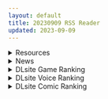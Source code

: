 ```yaml
---
layout: default
title: 20230909 RSS Reader
updated: 2023-09-09
---
```


<details class='content-parent'>
<summary>
Resources
</summary>
<details class='content-child'>
<summary>
<span class='rss-title'> 【新汉化作品】[自购][MAGES] ANONYMOUS;CODE / 匿名代码 汉化硬盘版[官方中文][6.65G][BDOD]（科学妄想系最新作！！） </span> <a class='rss-link' href='https://www.south-plus.net/read.php?tid=1940369' target='_blank'>&nbsp;</a>
<div class='rss-published'> 🕛 20230908 18:33:31</div>
</summary>
<img src='https://img.imoutomoe.net/\images/2023/09/09/6b27e41db556012ca1cfba1f39a290e8.jpg'/>
<img src='https://img.imoutomoe.net/\images/2023/09/09/55262.jpg'/>
<img src='https://cdn.akamai.steamstatic.com/steam/apps/2291020/header.jpg?t=1694192216'/>
[img]https://img.imoutomoe.net/p_w_picpath/ ..
</details>
<details class='content-child'>
<summary>
<span class='rss-title'> [自购][MAGES] ANONYMOUS;CODE / 匿名代码 汉化硬盘版[6.34G][BDOD] </span> <a class='rss-link' href='https://www.south-plus.net/read.php?tid=1940354' target='_blank'>&nbsp;</a>
<div class='rss-published'> 🕛 20230908 17:35:20</div>
</summary>
<img src='https://picst.sunbangyan.cn/2023/09/09/1t54ju.png'/>
<img src='https://picdm.sunbangyan.cn/2023/09/09/1t52nh.png'/>
<img src='https://picdl.sunbangyan.cn/2023/09/09/1uzuyt.png'/>
[align=center]本资源只发在绯月-南+且完全自主上传，付费论坛请勿转载。[/align]
[size=3][b] ..
</details>
<details class='content-child'>
<summary>
<span class='rss-title'> [幸德秋良与以北汉化] [ぷぅのぷぅぷぅぷぅ (しんどう)] 犯され催眠3 男子1人しかいない学園で性格最悪のイジメっこに犯されまくる (オリジナル) </span> <a class='rss-link' href='https://gmgard.com/gm123553' target='_blank'>&nbsp;</a>
<div class='rss-published'> 🕛 20230908 14:23:32</div>
</summary>
<img src="https://static.gmgard.us/Images/upload/75072082223237245.jpg" /><br /><p>久违的第三部的汉化，4p赛高</p>
</details>
<details class='content-child'>
<summary>
<span class='rss-title'> (合集)[漫猫字幕社&猫恋汉化组] 为美好的世界献上爆焰! [01-12话][中日双语内嵌字幕][1080P][MP4] </span> <a class='rss-link' href='https://gmgard.com/gm123552' target='_blank'>&nbsp;</a>
<div class='rss-published'> 🕛 20230908 14:05:00</div>
</summary>
<img src="https://static.gmgard.us/Images/upload/16310082204599971.jpg" /><br /><p>本作是以《为美好的世界献上祝福！》的女主角之一惠惠为主角的外传作品。</p>
</details>
<details class='content-child'>
<summary>
<span class='rss-title'> [无修正] [Luminous Art] Sakamata's Secret Meeting [2023年1月] [Patreon] </span> <a class='rss-link' href='https://gmgard.com/gm123550' target='_blank'>&nbsp;</a>
<div class='rss-published'> 🕛 20230908 13:29:02</div>
</summary>
<img src="https://static.gmgard.us/Images/upload/14494081911223013.jpg" /><br /><p>Luminous Art是神！！真神！！</p>
</details>
<details class='content-child'>
<summary>
<span class='rss-title'> [无修正][未知字幕组][ピンクパイナップル] Magical Twilight マジカルトワイライト 1-3 </span> <a class='rss-link' href='https://gmgard.com/gm123551' target='_blank'>&nbsp;</a>
<div class='rss-published'> 🕛 20230908 12:24:10</div>
</summary>
<img src="https://iili.io/J9Xjw7f.gif" /><br /><p>&nbsp;女主考魔法师落选了 考官告诉她 虽然笔试差 但是他不看重笔试 于是交给女主一个测试 &nbsp;而试炼的项目是去人间 找到目标任务 并让他们对女主产生好感</p>
</details>
<details class='content-child'>
<summary>
<span class='rss-title'> [230901][ILLGAMES]ハニカム[5.23gb] </span> <a class='rss-link' href='https://gmgard.com/gm123547' target='_blank'>&nbsp;</a>
<div class='rss-published'> 🕛 20230908 07:34:50</div>
</summary>
<img src="https://static.gmgard.us/Images/upload/28294072355426990.jpg" /><br /><p>看到这个没人传就发了，这个应该不用多说了，还是老配方老味道。</p>
</details>

</details>
<details class='content-parent'>
<summary>
News
</summary>

</details>
<details class='content-parent'>
<summary>
DLsite Game Ranking
</summary>
<details class='content-child'>
<summary>
<span class='rss-title'> ゴブリンの冒険者ハンティング [ケチャップ味のマヨネーズ] </span> <a class='rss-link' href='https://www.dlsite.com/maniax/work/=/product_id/RJ01092739.html' target='_blank'>&nbsp;</a>
<div class='rss-published'> 🕛 20230909 13:09:17</div>
</summary>
<img src ="http://img.dlsite.jp/modpub/images2/work/doujin/RJ01093000/RJ01092739_img_main.jpg"/><br/>何度も探索を繰り返し 冒険者を狩りまくる ローグライクRPG!
</details>
<details class='content-child'>
<summary>
<span class='rss-title'> 護身術道場 秘密のNTRレッスン -葵編- [WAKUWAKU] </span> <a class='rss-link' href='https://www.dlsite.com/maniax/work/=/product_id/RJ01083821.html' target='_blank'>&nbsp;</a>
<div class='rss-published'> 🕛 20230909 13:09:17</div>
</summary>
<img src ="http://img.dlsite.jp/modpub/images2/work/doujin/RJ01084000/RJ01083821_img_main.jpg"/><br/>護身術道場 秘密のNTRレッスンのDLCをプレイする為には、別途ゲーム本体が必要です。山神の娘である葵ちゃんと主人公のストーリーを描いています。
</details>
<details class='content-child'>
<summary>
<span class='rss-title'> 護身術道場 秘密のNTRレッスン [WAKUWAKU] </span> <a class='rss-link' href='https://www.dlsite.com/maniax/work/=/product_id/RJ01053661.html' target='_blank'>&nbsp;</a>
<div class='rss-published'> 🕛 20230909 13:09:17</div>
</summary>
<img src ="http://img.dlsite.jp/modpub/images2/work/doujin/RJ01054000/RJ01053661_img_main.jpg"/><br/>これはシミュレーション系のエロゲーで、ユーモアな要素が盛り込まれています。
</details>
<details class='content-child'>
<summary>
<span class='rss-title'> ヤレるチケット-見つけた女が歩く生オナホになった日- [にゅう工房] </span> <a class='rss-link' href='https://www.dlsite.com/maniax/work/=/product_id/RJ328928.html' target='_blank'>&nbsp;</a>
<div class='rss-published'> 🕛 20230909 13:09:17</div>
</summary>
<img src ="http://img.dlsite.jp/modpub/images2/work/doujin/RJ329000/RJ328928_img_main.jpg"/><br/>チケットを渡せば、誰とでもヤレる!! 街の女全員、歩く生オナホだ!!
</details>
<details class='content-child'>
<summary>
<span class='rss-title'> バレないように裸コートで露出するセレカさん [しーぶるそふと] </span> <a class='rss-link' href='https://www.dlsite.com/maniax/work/=/product_id/RJ01062825.html' target='_blank'>&nbsp;</a>
<div class='rss-published'> 🕛 20230909 13:09:17</div>
</summary>
<img src ="http://img.dlsite.jp/modpub/images2/work/doujin/RJ01063000/RJ01062825_img_main.jpg"/><br/>過激な露出がしたい vs 過激なほどバレやすくなる! あなたはバレない? ドキドキ感異常! 新感覚の3Dステルス露出アクションゲーム
</details>

</details>
<details class='content-parent'>
<summary>
DLsite Voice Ranking
</summary>
<details class='content-child'>
<summary>
<span class='rss-title'> 坊ちゃまに寝取られ堕ちる人妻メイド [スイカ熟成保証委員会] </span> <a class='rss-link' href='https://www.dlsite.com/maniax/work/=/product_id/RJ378488.html' target='_blank'>&nbsp;</a>
<div class='rss-published'> 🕛 20230909 13:09:19</div>
</summary>
<img src ="http://img.dlsite.jp/modpub/images2/work/doujin/RJ379000/RJ378488_img_main.jpg"/><br/>無知を装い坊ちゃまが夫を想う一途な人妻メイドを、騙して、ハメて、薬漬けで調教する.
</details>
<details class='content-child'>
<summary>
<span class='rss-title'> 異世界娘のデリヘル嬢～当店人気No.1がご主人様の精液を空っぽになるまで搾り尽くします～ [ファウナス] </span> <a class='rss-link' href='https://www.dlsite.com/maniax/work/=/product_id/RJ393858.html' target='_blank'>&nbsp;</a>
<div class='rss-published'> 🕛 20230909 13:09:19</div>
</summary>
<img src ="http://img.dlsite.jp/modpub/images2/work/doujin/RJ394000/RJ393858_img_main.jpg"/><br/>在籍する女の子が全員、異世界からやってきた美少女だというデリヘル店。 どうやら彼女たちにとって、精液は魔力の源であるらしい
</details>
<details class='content-child'>
<summary>
<span class='rss-title'> いつも余裕たっぷりの井上先輩は、実はアナルがクソ弱い [DLsite × AliosArvin] </span> <a class='rss-link' href='https://www.dlsite.com/maniax/work/=/product_id/RJ01053787.html' target='_blank'>&nbsp;</a>
<div class='rss-published'> 🕛 20230909 13:09:19</div>
</summary>
<img src ="http://img.dlsite.jp/modpub/images2/work/doujin/RJ01054000/RJ01053787_img_main.jpg"/><br/>ところどころSっぽいアリス先輩ですが、 とある間違いから、あなたの前で、あなた以外誰にも見せたことのない『弱点』を晒してしまい――!?
</details>
<details class='content-child'>
<summary>
<span class='rss-title'> 【添い寝えっち】甘やかし上手で癒してくれる同棲お姉ちゃん。【癒しおま◯こ】 [桃色みんと] </span> <a class='rss-link' href='https://www.dlsite.com/maniax/work/=/product_id/RJ01065779.html' target='_blank'>&nbsp;</a>
<div class='rss-published'> 🕛 20230909 13:09:19</div>
</summary>
<img src ="http://img.dlsite.jp/modpub/images2/work/doujin/RJ01066000/RJ01065779_img_main.jpg"/><br/>貴方を溺愛して止まないエッチなお姉ちゃんに密着され、ひたすら甘やかし添い寝で囁きおま◯こをされたい…。「君だけの甘トロ溺愛おまんこで...おかしくなっちゃえ...♪」甘えん坊の貴方を小さい頃からお世話してくれるドスケベなお姉ちゃん。大きなおっぱいに包まれる贅沢なぬくぬくオマ◯コ性活を始めてみませんか?
</details>
<details class='content-child'>
<summary>
<span class='rss-title'> 【傲嬌雌小鬼】家裡出現可愛的兔妖,只好勉為其難當她的奴僕了?【中文音聲】 [Bedtime Story 被談聲聆] </span> <a class='rss-link' href='https://www.dlsite.com/maniax/work/=/product_id/RJ01083417.html' target='_blank'>&nbsp;</a>
<div class='rss-published'> 🕛 20230909 13:09:19</div>
</summary>
<img src ="http://img.dlsite.jp/modpub/images2/work/doujin/RJ01084000/RJ01083417_img_main.jpg"/><br/>某天加班回到家,竟發現家裡有個長著兔耳朵、奇裝異服的小女孩!? 「當本小姐的奴僕,供養本小姐吧。」 面對她突如其來的要求,難道只能答應了嗎……?
</details>

</details>
<details class='content-parent'>
<summary>
DLsite Comic Ranking
</summary>
<details class='content-child'>
<summary>
<span class='rss-title'> まんこく武術会3〜鬼逝き⭐くノ一拷問編〜 [岡本画伯] </span> <a class='rss-link' href='https://www.dlsite.com/maniax/work/=/product_id/RJ01093491.html' target='_blank'>&nbsp;</a>
<div class='rss-published'> 🕛 20230909 13:09:22</div>
</summary>
<img src ="http://img.dlsite.jp/modpub/images2/work/doujin/RJ01094000/RJ01093491_img_main.jpg"/><br/>女子高生くノ一 が魔人を絶滅させるべく立ち上がった! しかし返り討ちに遭い、魔人たちの【快楽忍術】の餌食になってしまう・・!
</details>
<details class='content-child'>
<summary>
<span class='rss-title'> 魔女の復讐Vol.14中文版 [マジックハンズ] </span> <a class='rss-link' href='https://www.dlsite.com/maniax/work/=/product_id/RJ01087279.html' target='_blank'>&nbsp;</a>
<div class='rss-published'> 🕛 20230909 13:09:22</div>
</summary>
<img src ="http://img.dlsite.jp/modpub/images2/work/doujin/RJ01088000/RJ01087279_img_main.jpg"/><br/>這是一部以「搔癢」為主題的漫畫。
</details>
<details class='content-child'>
<summary>
<span class='rss-title'> Bokki like a rock [F.W.ZHolic] </span> <a class='rss-link' href='https://www.dlsite.com/maniax/work/=/product_id/RJ01087760.html' target='_blank'>&nbsp;</a>
<div class='rss-published'> 🕛 20230909 13:09:22</div>
</summary>
<img src ="http://img.dlsite.jp/modpub/images2/work/doujin/RJ01088000/RJ01087760_img_main.jpg"/><br/>ふたなりぼっちちゃん
</details>
<details class='content-child'>
<summary>
<span class='rss-title'> メイド教育3-没落貴族瑠璃川椿- [きょくちょ局] </span> <a class='rss-link' href='https://www.dlsite.com/maniax/work/=/product_id/RJ417751.html' target='_blank'>&nbsp;</a>
<div class='rss-published'> 🕛 20230909 13:09:22</div>
</summary>
<img src ="http://img.dlsite.jp/modpub/images2/work/doujin/RJ418000/RJ417751_img_main.jpg"/><br/>『メイド教育。』第三弾! 昨晩の『教育』から一夜明け、ご主人様に呼び出された元貴族、瑠璃川 椿は、後輩が側にいるにも関わらず、廊下で手淫され想像以上に感じてしまう…。 自分の身体の変化に戸惑いつつも、貴族の誇りを失わぬように気丈に振る舞う椿… 。だが、毎日続く変態的なメイド教育に、次第に心と身体を快楽に蝕まれていく…!  恥辱にまみれた表情を浮かべ白く柔らかいおっぱいをさらす元令嬢の痴態をぜひご堪能くださいっ!
</details>
<details class='content-child'>
<summary>
<span class='rss-title'> DREAMLIKE COMET 2 [龍龍的倉庫] </span> <a class='rss-link' href='https://www.dlsite.com/maniax/work/=/product_id/RJ01093887.html' target='_blank'>&nbsp;</a>
<div class='rss-published'> 🕛 20230909 13:09:22</div>
</summary>
<img src ="http://img.dlsite.jp/modpub/images2/work/doujin/RJ01094000/RJ01093887_img_main.jpg"/><br/>DREAMLIKE COMET 2 -B5/黑白 64p
</details>

</details>
